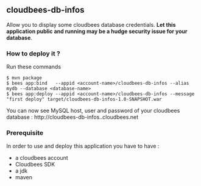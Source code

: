 ## cloudbees-db-infos

Allow you to display some cloudbees database credentials. **Let this application public and running may be a hudge
security issue for your database**.

### How to deploy it ?

Run these commands

    $ mvn package
    $ bees app:bind   --appid <account-name>/cloudbees-db-infos --alias mydb --database <database-name>
    $ bees app:deploy --appid <account-name>/cloudbees-db-infos --message "first deploy" target/cloudbees-db-infos-1.0-SNAPSHOT.war

You can now see MySQL host, user and password of your cloudbees database : http://cloudbees-db-infos.<account-name>.cloudbees.net

### Prerequisite

In order to use and deploy this application you have to have :

* a cloudbees account
* Cloudbees SDK
* a jdk
* maven

